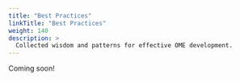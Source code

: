 ```yaml
---
title: "Best Practices"
linkTitle: "Best Practices"
weight: 140
description: >
  Collected wisdom and patterns for effective OME development.
---
```


Coming soon!